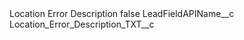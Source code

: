 <?xml version="1.0" encoding="UTF-8"?>
<CustomMetadata xmlns="http://soap.sforce.com/2006/04/metadata" xmlns:xsi="http://www.w3.org/2001/XMLSchema-instance" xmlns:xsd="http://www.w3.org/2001/XMLSchema">
    <label>Location Error Description</label>
    <protected>false</protected>
    <values>
        <field>LeadFieldAPIName__c</field>
        <value xsi:type="xsd:string">Location_Error_Description_TXT__c</value>
    </values>
</CustomMetadata>
